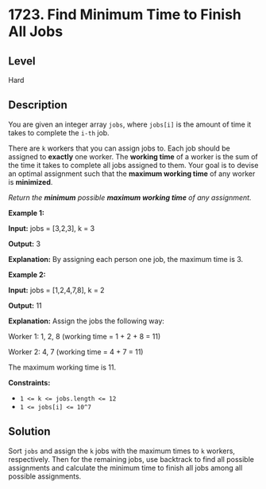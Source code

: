 # 1723. Find Minimum Time to Finish All Jobs
## Level
Hard

## Description
You are given an integer array `jobs`, where `jobs[i]` is the amount of time it takes to complete the `i-th` job.

There are `k` workers that you can assign jobs to. Each job should be assigned to **exactly** one worker. The **working time** of a worker is the sum of the time it takes to complete all jobs assigned to them. Your goal is to devise an optimal assignment such that the **maximum working time** of any worker is **minimized**.

*Return the **minimum** possible **maximum working time** of any assignment.*

**Example 1:**

**Input:** jobs = [3,2,3], k = 3

**Output:** 3

**Explanation:** By assigning each person one job, the maximum time is 3.

**Example 2:**

**Input:** jobs = [1,2,4,7,8], k = 2

**Output:** 11

**Explanation:** Assign the jobs the following way:

Worker 1: 1, 2, 8 (working time = 1 + 2 + 8 = 11)

Worker 2: 4, 7 (working time = 4 + 7 = 11)

The maximum working time is 11.

**Constraints:**

* `1 <= k <= jobs.length <= 12`
* `1 <= jobs[i] <= 10^7`

## Solution
Sort `jobs` and assign the `k` jobs with the maximum times to `k` workers, respectively. Then for the remaining jobs, use backtrack to find all possible assignments and calculate the minimum time to finish all jobs among all possible assignments.
